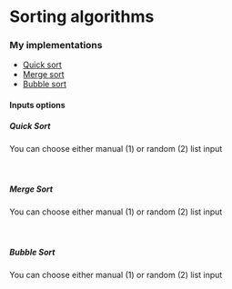 # Sorting algorithms

<h3>My implementations</h3>
<ul>
  <li><a href="#qsort">Quick sort</a></li>
  <li><a href="#msort">Merge sort</a></li>
  <li><a href="#bsort">Bubble sort</a></li>
</ul>

<h4>Inputs options</h4> 

<h5>
  Quick Sort
 </h5>
<div class="qsort"> 
  You can choose either manual (1) or random (2) list input
</div>
<br>
<br>
<h5>
  Merge Sort
 </h5>
<div class="msort">
  You can choose either manual (1) or random (2) list input
</div>
<br>
<br>
<h5>
  Bubble Sort
 </h5>
<div class="bsort"> 
  You can choose either manual (1) or random (2) list input
</div>

